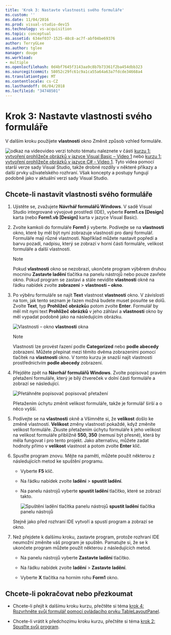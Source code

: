 ```yaml
---
title: 'Krok 3: Nastavte vlastnosti svého formuláře'
ms.custom: ''
ms.date: 11/04/2016
ms.prod: visual-studio-dev15
ms.technology: vs-acquisition
ms.topic: conceptual
ms.assetid: 634ef037-1525-48c8-ac7f-abf04be69376
author: TerryGLee
ms.author: tglee
manager: douge
ms.workload:
- multiple
ms.openlocfilehash: 0d4bf7645f3143aa9c8b7b73361f2ba454dbb323
ms.sourcegitcommit: 58052c29fc61c9a1ca55a64a63a7fdcde34668a4
ms.translationtype: MT
ms.contentlocale: cs-CZ
ms.lasthandoff: 06/04/2018
ms.locfileid: "34748501"
---
```

# <a name="step-3-set-your-form-properties"></a>Krok 3: Nastavte vlastnosti svého formuláře
V dalším kroku použijete **vlastnosti** okno Změnit způsob vzhled formuláře.

 ![odkaz na video](../data-tools/media/playvideo.gif)video verzi tohoto tématu naleznete v části [kurzu 1: vytvoření prohlížeče obrázků v jazyce Visual Basic – Video 1](http://go.microsoft.com/fwlink/?LinkId=205209) nebo [kurzu 1: vytvoření prohlížeče obrázků v jazyce C# - Video 1](http://go.microsoft.com/fwlink/?LinkId=205199). Tyto videa pomocí starší verze sady Visual Studio, takže drobné rozdíly v některé příkazy a další prvky uživatelského rozhraní. Však koncepty a postupy fungují podobně jako v aktuální verzi sady Visual Studio.

## <a name="to-set-your-form-properties"></a>Chcete-li nastavit vlastnosti svého formuláře

1.  Ujistěte se, zvažujete **Návrhář formulářů Windows**. V sadě Visual Studio integrované vývojové prostředí (IDE), vyberte **Form1.cs [Design]** karta (nebo **Form1.vb [Design]** karta v jazyce Visual Basic).

2.  Zvolte kamkoli do formuláře **Form1** ji vyberte. Podívejte se na **vlastnosti** okno, které by měl být nyní zobrazuje vlastnosti pro daný formulář. Formuláře mají různé vlastnosti. Například můžete nastavit popředí a barvu pozadí, nadpisu, který se zobrazí v horní části formuláře, velikost formuláře a další vlastnosti.

    > [!NOTE]
    >  Pokud **vlastnosti** okno se nezobrazí, ukončete program výběrem druhou mocninu **Zastavte ladění** tlačítka na panelu nástrojů nebo pouze zavřete okno. Pokud program se zastaví a stále nevidíte **vlastnosti** okně na řádku nabídek zvolte **zobrazení** > **vlastnosti – okno**.

3.  Po výběru formuláře se najít **Text** vlastnost **vlastnosti** okno. V závislosti na tom, jak tento seznam je řazen možná budete muset posuňte se dolů. Zvolte **Text**, typ **Prohlížeč obrázků**a potom zvolte **Enter**.  Formulář by měl mít nyní text **Prohlížeč obrázků** v jeho záhlaví a **vlastnosti** okno by měl vypadat podobně jako na následujícím obrázku.

     ![Vlastnosti – okno](../ide/media/express_edittextproperty.png)
**vlastnosti** okna

    > [!NOTE]
    >  Vlastnosti lze provést řazení podle **Categorized** nebo **podle abecedy** zobrazení. Můžete přepínat mezi těmito dvěma zobrazeními pomocí tlačítek na **vlastnosti** okno. V tomto kurzu je snazší najít vlastnosti prostřednictvím **podle abecedy** zobrazení.

4.  Přejděte zpět na **Návrhář formulářů Windows**. Zvolte popisovač pravém přetažení formuláře, který je bílý čtvereček v dolní části formuláře a zobrazí se následující.

     ![Přetáhněte popisovač](../ide/media/express_bottomrt_drag.png) popisovač přetažení

     Přetažením úchytu změnit velikost formuláře, takže je formulář širší a o něco vyšší.

5.  Podívejte se na **vlastnosti** okně a Všimněte si, že **velikost** došlo ke změně vlastností. **Velikost** změny vlastností pokaždé, když změníte velikost formuláře. Zkuste přetažením úchytu formuláře k jeho velikost na velikost formuláře přibližně **550, 350** (nemusí být přesné), která by měla fungovat i pro tento projekt. Jako alternativu, můžete zadat hodnoty přímo v **velikost** vlastnost a potom zvolte **Enter** klíč.

6.  Spusťte program znovu. Mějte na paměti, můžete použít některou z následujících metod ke spuštění programu.

    -   Vyberte **F5** klíč.

    -   Na řádku nabídek zvolte **ladění** > **spustit ladění**.

    -   Na panelu nástrojů vyberte **spustit ladění** tlačítko, které se zobrazí takto.

         ![Spuštění ladění tlačítka panelu nástrojů](../ide/media/express_icondebug.png)
**spustit ladění** tlačítka panelu nástrojů

     Stejně jako před rozhraní IDE vytvoří a spustí program a zobrazí se okno.

7.  Než přejdete k dalšímu kroku, zastavte program, protože rozhraní IDE neumožní změníte váš program je spuštěn. Pamatujte si, že se k ukončete program můžete použít některou z následujících metod.

    -   Na panelu nástrojů vyberte **Zastavte ladění** tlačítko.

    -   Na řádku nabídek zvolte **ladění** > **Zastavte ladění**.

    -   Vyberte **X** tlačítka na horním rohu **Form1** okno.

## <a name="to-continue-or-review"></a>Chcete-li pokračovat nebo přezkoumat

-   Chcete-li přejít k dalšímu kroku kurzu, přečtěte si téma [krok 4: Rozvrhněte svůj formulář pomocí ovládacího prvku TableLayoutPanel](../ide/step-4-lay-out-your-form-with-a-tablelayoutpanel-control.md).

-   Chcete-li vrátit k předchozímu kroku kurzu, přečtěte si téma [krok 2: Spusťte svůj program](../ide/step-2-run-your-program.md).
